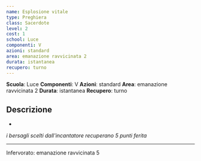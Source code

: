 ```yaml
---
name: Esplosione vitale
type: Preghiera
class: Sacerdote
level: 2
cost: 1
school: Luce
componenti: V
azioni: standard
area: emanazione ravvicinata 2
durata: istantanea
recupero: turno
---
```

**Scuola**: Luce
**Componenti**: V
**Azioni**: standard
**Area**: emanazione ravvicinata 2
**Durata**: istantanea
**Recupero**: turno

**Descrizione**
-

-

*i bersagli scelti dall'incantatore recuperano 5 punti ferita*

---

Infervorato: emanazione ravvicinata 5